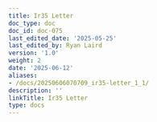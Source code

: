 ```yaml
---
title: Ir35 Letter
doc_type: doc
doc_id: doc-075
last_edited_date: '2025-05-25'
last_edited_by: Ryan Laird
version: '1.0'
weight: 2
date: '2025-06-12'
aliases:
- /docs/20250606070709_ir35-letter_1_1/
description: ''
linkTitle: Ir35 Letter
type: docs
---
```


